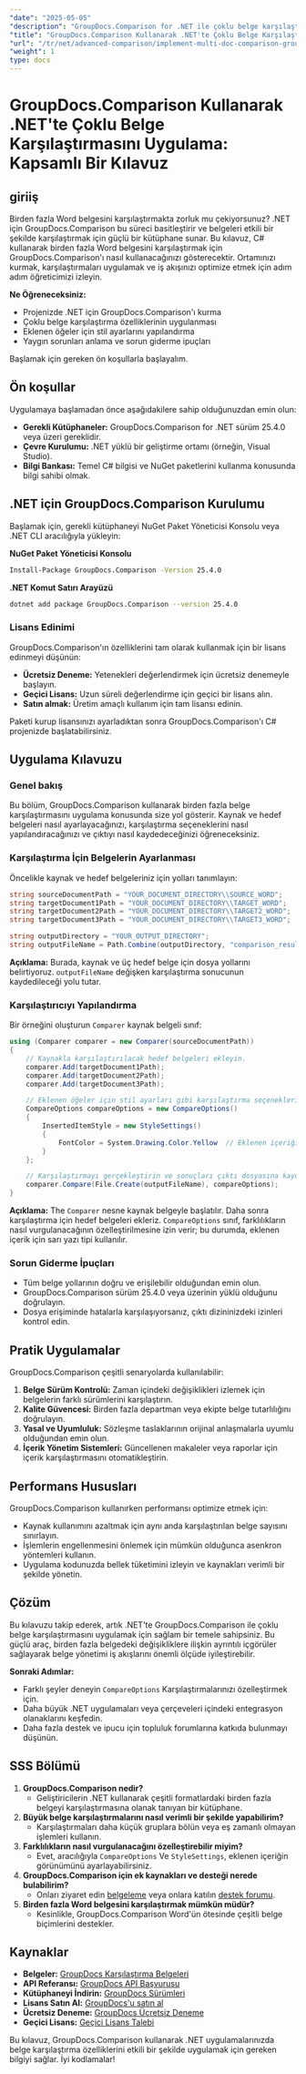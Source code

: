 ```yaml
---
"date": "2025-05-05"
"description": "GroupDocs.Comparison for .NET ile çoklu belge karşılaştırmasının nasıl uygulanacağını öğrenin. Bu kılavuz kurulum, yapılandırma ve pratik uygulamaları kapsar."
"title": "GroupDocs.Comparison Kullanarak .NET'te Çoklu Belge Karşılaştırmasını Uygulama"
"url": "/tr/net/advanced-comparison/implement-multi-doc-comparison-groupdocs-net/"
"weight": 1
type: docs
---
```

# GroupDocs.Comparison Kullanarak .NET'te Çoklu Belge Karşılaştırmasını Uygulama: Kapsamlı Bir Kılavuz

## giriiş

Birden fazla Word belgesini karşılaştırmakta zorluk mu çekiyorsunuz? .NET için GroupDocs.Comparison bu süreci basitleştirir ve belgeleri etkili bir şekilde karşılaştırmak için güçlü bir kütüphane sunar. Bu kılavuz, C# kullanarak birden fazla Word belgesini karşılaştırmak için GroupDocs.Comparison'ı nasıl kullanacağınızı gösterecektir. Ortamınızı kurmak, karşılaştırmaları uygulamak ve iş akışınızı optimize etmek için adım adım öğreticimizi izleyin.

**Ne Öğreneceksiniz:**
- Projenizde .NET için GroupDocs.Comparison'ı kurma
- Çoklu belge karşılaştırma özelliklerinin uygulanması
- Eklenen öğeler için stil ayarlarını yapılandırma
- Yaygın sorunları anlama ve sorun giderme ipuçları

Başlamak için gereken ön koşullarla başlayalım.

## Ön koşullar

Uygulamaya başlamadan önce aşağıdakilere sahip olduğunuzdan emin olun:
- **Gerekli Kütüphaneler:** GroupDocs.Comparison for .NET sürüm 25.4.0 veya üzeri gereklidir.
- **Çevre Kurulumu:** .NET yüklü bir geliştirme ortamı (örneğin, Visual Studio).
- **Bilgi Bankası:** Temel C# bilgisi ve NuGet paketlerini kullanma konusunda bilgi sahibi olmak.

## .NET için GroupDocs.Comparison Kurulumu

Başlamak için, gerekli kütüphaneyi NuGet Paket Yöneticisi Konsolu veya .NET CLI aracılığıyla yükleyin:

**NuGet Paket Yöneticisi Konsolu**
```bash
Install-Package GroupDocs.Comparison -Version 25.4.0
```

**.NET Komut Satırı Arayüzü**
```bash
dotnet add package GroupDocs.Comparison --version 25.4.0
```

### Lisans Edinimi

GroupDocs.Comparison'ın özelliklerini tam olarak kullanmak için bir lisans edinmeyi düşünün:
- **Ücretsiz Deneme:** Yetenekleri değerlendirmek için ücretsiz denemeyle başlayın.
- **Geçici Lisans:** Uzun süreli değerlendirme için geçici bir lisans alın.
- **Satın almak:** Üretim amaçlı kullanım için tam lisansı edinin.

Paketi kurup lisansınızı ayarladıktan sonra GroupDocs.Comparison'ı C# projenizde başlatabilirsiniz.

## Uygulama Kılavuzu

### Genel bakış
Bu bölüm, GroupDocs.Comparison kullanarak birden fazla belge karşılaştırmasını uygulama konusunda size yol gösterir. Kaynak ve hedef belgeleri nasıl ayarlayacağınızı, karşılaştırma seçeneklerini nasıl yapılandıracağınızı ve çıktıyı nasıl kaydedeceğinizi öğreneceksiniz.

### Karşılaştırma İçin Belgelerin Ayarlanması
Öncelikle kaynak ve hedef belgeleriniz için yolları tanımlayın:
```csharp
string sourceDocumentPath = "YOUR_DOCUMENT_DIRECTORY\\SOURCE_WORD";
string targetDocument1Path = "YOUR_DOCUMENT_DIRECTORY\\TARGET_WORD";
string targetDocument2Path = "YOUR_DOCUMENT_DIRECTORY\\TARGET2_WORD";
string targetDocument3Path = "YOUR_DOCUMENT_DIRECTORY\\TARGET3_WORD";

string outputDirectory = "YOUR_OUTPUT_DIRECTORY";
string outputFileName = Path.Combine(outputDirectory, "comparison_result.docx");
```
**Açıklama:** Burada, kaynak ve üç hedef belge için dosya yollarını belirtiyoruz. `outputFileName` değişken karşılaştırma sonucunun kaydedileceği yolu tutar.

### Karşılaştırıcıyı Yapılandırma
Bir örneğini oluşturun `Comparer` kaynak belgeli sınıf:
```csharp
using (Comparer comparer = new Comparer(sourceDocumentPath))
{
    // Kaynakla karşılaştırılacak hedef belgeleri ekleyin.
    comparer.Add(targetDocument1Path);
    comparer.Add(targetDocument2Path);
    comparer.Add(targetDocument3Path);

    // Eklenen öğeler için stil ayarları gibi karşılaştırma seçeneklerini yapılandırın.
    CompareOptions compareOptions = new CompareOptions()
    {
        InsertedItemStyle = new StyleSettings()
        {
            FontColor = System.Drawing.Color.Yellow  // Eklenen içeriğin yazı rengini sarı olarak ayarlayın.
        }
    };

    // Karşılaştırmayı gerçekleştirin ve sonuçları çıktı dosyasına kaydedin.
    comparer.Compare(File.Create(outputFileName), compareOptions);
}
```
**Açıklama:** The `Comparer` nesne kaynak belgeyle başlatılır. Daha sonra karşılaştırma için hedef belgeleri ekleriz. `CompareOptions` sınıf, farklılıkların nasıl vurgulanacağının özelleştirilmesine izin verir; bu durumda, eklenen içerik için sarı yazı tipi kullanılır.

### Sorun Giderme İpuçları
- Tüm belge yollarının doğru ve erişilebilir olduğundan emin olun.
- GroupDocs.Comparison sürüm 25.4.0 veya üzerinin yüklü olduğunu doğrulayın.
- Dosya erişiminde hatalarla karşılaşıyorsanız, çıktı dizininizdeki izinleri kontrol edin.

## Pratik Uygulamalar
GroupDocs.Comparison çeşitli senaryolarda kullanılabilir:
1. **Belge Sürüm Kontrolü:** Zaman içindeki değişiklikleri izlemek için belgelerin farklı sürümlerini karşılaştırın.
2. **Kalite Güvencesi:** Birden fazla departman veya ekipte belge tutarlılığını doğrulayın.
3. **Yasal ve Uyumluluk:** Sözleşme taslaklarının orijinal anlaşmalarla uyumlu olduğundan emin olun.
4. **İçerik Yönetim Sistemleri:** Güncellenen makaleler veya raporlar için içerik karşılaştırmasını otomatikleştirin.

## Performans Hususları
GroupDocs.Comparison kullanırken performansı optimize etmek için:
- Kaynak kullanımını azaltmak için aynı anda karşılaştırılan belge sayısını sınırlayın.
- İşlemlerin engellenmesini önlemek için mümkün olduğunca asenkron yöntemleri kullanın.
- Uygulama kodunuzda bellek tüketimini izleyin ve kaynakları verimli bir şekilde yönetin.

## Çözüm
Bu kılavuzu takip ederek, artık .NET'te GroupDocs.Comparison ile çoklu belge karşılaştırmasını uygulamak için sağlam bir temele sahipsiniz. Bu güçlü araç, birden fazla belgedeki değişikliklere ilişkin ayrıntılı içgörüler sağlayarak belge yönetimi iş akışlarını önemli ölçüde iyileştirebilir.

**Sonraki Adımlar:**
- Farklı şeyler deneyin `CompareOptions` Karşılaştırmalarınızı özelleştirmek için.
- Daha büyük .NET uygulamaları veya çerçeveleri içindeki entegrasyon olanaklarını keşfedin.
- Daha fazla destek ve ipucu için topluluk forumlarına katkıda bulunmayı düşünün.

## SSS Bölümü
1. **GroupDocs.Comparison nedir?**
   - Geliştiricilerin .NET kullanarak çeşitli formatlardaki birden fazla belgeyi karşılaştırmasına olanak tanıyan bir kütüphane.
2. **Büyük belge karşılaştırmalarını nasıl verimli bir şekilde yapabilirim?**
   - Karşılaştırmaları daha küçük gruplara bölün veya eş zamanlı olmayan işlemleri kullanın.
3. **Farklılıkların nasıl vurgulanacağını özelleştirebilir miyim?**
   - Evet, aracılığıyla `CompareOptions` Ve `StyleSettings`, eklenen içeriğin görünümünü ayarlayabilirsiniz.
4. **GroupDocs.Comparison için ek kaynakları ve desteği nerede bulabilirim?**
   - Onları ziyaret edin [belgeleme](https://docs.groupdocs.com/comparison/net/) veya onlara katılın [destek forumu](https://forum.groupdocs.com/c/comparison/).
5. **Birden fazla Word belgesini karşılaştırmak mümkün müdür?**
   - Kesinlikle, GroupDocs.Comparison Word'ün ötesinde çeşitli belge biçimlerini destekler.

## Kaynaklar
- **Belgeler:** [GroupDocs Karşılaştırma Belgeleri](https://docs.groupdocs.com/comparison/net/)
- **API Referansı:** [GroupDocs API Başvurusu](https://reference.groupdocs.com/comparison/net/)
- **Kütüphaneyi İndirin:** [GroupDocs Sürümleri](https://releases.groupdocs.com/comparison/net/)
- **Lisans Satın Al:** [GroupDocs'u satın al](https://purchase.groupdocs.com/buy)
- **Ücretsiz Deneme:** [GroupDocs Ücretsiz Deneme](https://releases.groupdocs.com/comparison/net/)
- **Geçici Lisans:** [Geçici Lisans Talebi](https://purchase.groupdocs.com/temporary-license/)

Bu kılavuz, GroupDocs.Comparison kullanarak .NET uygulamalarınızda belge karşılaştırma özelliklerini etkili bir şekilde uygulamak için gereken bilgiyi sağlar. İyi kodlamalar!